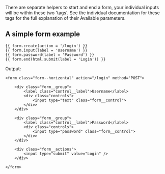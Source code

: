There are separate helpers to start and end a form, your individual inputs will be within these two 'tags'. See the individual documentation for these tags for the full explanation of their Available parameters.

## A simple form example

	{{ form.create(action = '/login') }}
	{{ form.input(label = 'Username') }}
	{{ form.password(label = 'Password') }}
	{{ form.end(html.submit(label = 'Login')) }}

Output: 

	<form class="form--horizontal" action="/login" method="POST">

        <div class="form__group">
        	<label class="control__label">Username</label>
        	<div class="controls">
                <input type="text" class="form__control">
            </div>
    	</div>

        <div class="form__group">
        	<label class="control__label">Password</label>
        	<div class="controls">
            	<input type="password" class="form__control">
            </div>
    	</div>

        <div class="form__actions">
			<input type="submit" value="Login" />
        </div>

    </form>